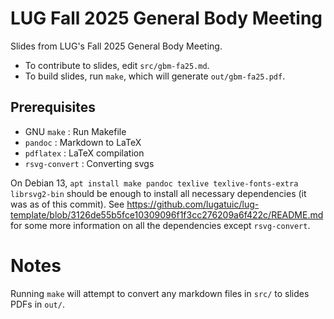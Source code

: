 # LUG Fall 2025 General Body Meeting

Slides from LUG's Fall 2025 General Body Meeting.

- To contribute to slides, edit `src/gbm-fa25.md`.
- To build slides, run `make`, which will generate `out/gbm-fa25.pdf`.

## Prerequisites
- GNU `make` : Run Makefile
- `pandoc` : Markdown to LaTeX
- `pdflatex` : LaTeX compilation
- `rsvg-convert` : Converting svgs

On Debian 13, `apt install make pandoc texlive texlive-fonts-extra librsvg2-bin` should be enough to install all necessary dependencies (it was as of this commit). See https://github.com/lugatuic/lug-template/blob/3126de55b5fce10309096f1f3cc276209a6f422c/README.md for some more information on all the dependencies except `rsvg-convert`.

# Notes
Running `make` will attempt to convert any markdown files in `src/` to slides PDFs in `out/`.

